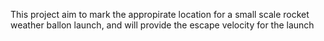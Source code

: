 This project aim to mark the appropirate location for a small scale rocket weather ballon launch, and will provide the escape velocity for the launch 
